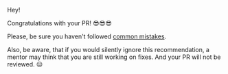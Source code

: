 Hey!

Congratulations with your PR! 😎😎😎

Please, be sure you haven't followed [common mistakes](https://kottans.org/documentation/docs/doc/code-review#dom-api).

Also, be aware, that if you would silently ignore this recommendation, a mentor may think that you are still working on fixes. And your PR will not be reviewed. 😒

